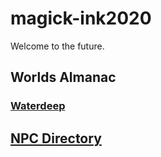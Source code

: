 # magick-ink2020
Welcome to the future.


## Worlds Almanac
### [Waterdeep](https://github.com/gregofgreg5/magick-ink2020/blob/main/worlds_almanac/waterdeep.md#waterdeep-almanac)

## [NPC Directory](https://github.com/gregofgreg5/magick-ink2020/blob/main/npc-directory/waterdeep-npc.md#waterdeep-npc-directory)
